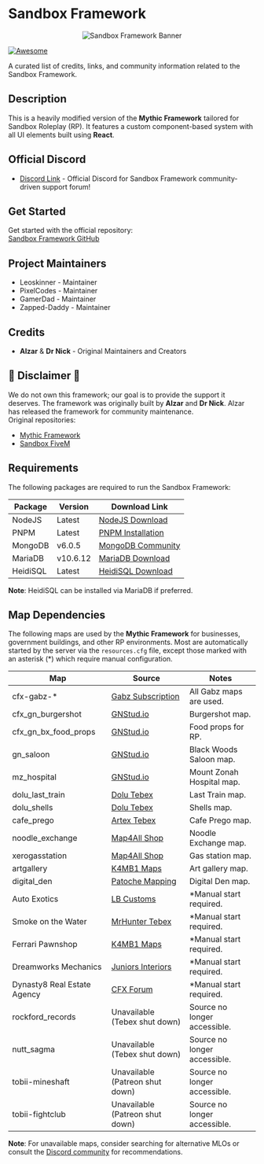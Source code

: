 
# Sandbox Framework

<div align="center">
  <img src="https://i.ibb.co/Tm01NWq/banner.png" alt="Sandbox Framework Banner">
</div>

[![Awesome](https://cdn.jsdelivr.net/gh/sindresorhus/awesome@d7305f38d29fed78fa85652e3a63e154dd8e8829/media/badge.svg)](https://github.com/sindresorhus/awesome#readme)

A curated list of credits, links, and community information related to the Sandbox Framework.

## Description
This is a heavily modified version of the **Mythic Framework** tailored for Sandbox Roleplay (RP). It features a custom component-based system with all UI elements built using **React**.

## Official Discord
- [Discord Link](https://discord.gg/A4QQ6JsDp3) - Official Discord for Sandbox Framework community-driven support forum!

## Get Started
Get started with the official repository:  
[Sandbox Framework GitHub](https://github.com/Sandbox-Framework-Official/Sandbox-Framework)

## Project Maintainers
- Leoskinner - Maintainer
- PixelCodes - Maintainer
- GamerDad - Maintainer
- Zapped-Daddy - Maintainer
  
## Credits
- **Alzar** & **Dr Nick** - Original Maintainers and Creators

## 🚧 Disclaimer 🚧
We do not own this framework; our goal is to provide the support it deserves. The framework was originally built by **Alzar** and **Dr Nick**. Alzar has released the framework for community maintenance.  
Original repositories:  
- [Mythic Framework](https://github.com/Alzar/mythic-framework)  
- [Sandbox FiveM](https://github.com/BadCodesGG/sandbox-fivem)

## Requirements
The following packages are required to run the Sandbox Framework:

| Package     | Version   | Download Link                                                                 |
|-------------|-----------|-------------------------------------------------------------------------------|
| NodeJS      | Latest    | [NodeJS Download](https://nodejs.org/en/download?text=+)                     |
| PNPM        | Latest    | [PNPM Installation](https://pnpm.io/installation)                            |
| MongoDB     | v6.0.5    | [MongoDB Community](https://www.mongodb.com/try/download/community)          |
| MariaDB     | v10.6.12  | [MariaDB Download](https://mariadb.org/download/?t=mariadb&p=mariadb&r=10.6.12&os=windows&cpu=x86_64&pkg=msi&m=acorn) |
| HeidiSQL    | Latest    | [HeidiSQL Download](https://www.heidisql.com/download.php)                   |

**Note**: HeidiSQL can be installed via MariaDB if preferred.

## Map Dependencies
The following maps are used by the **Mythic Framework** for businesses, government buildings, and other RP environments. Most are automatically started by the server via the `resources.cfg` file, except those marked with an asterisk (*) which require manual configuration.

| Map                        | Source                                                                      | Notes                              |
|----------------------------|-----------------------------------------------------------------------------|------------------------------------|
| cfx-gabz-*                 | [Gabz Subscription](https://fivem.gabzv.com/category/subscription)          | All Gabz maps are used.            |
| cfx_gn_burgershot          | [GNStud.io](https://gnstud.io/products/burgershot)                         | Burgershot map.                    |
| cfx_gn_bx_food_props       | [GNStud.io](https://gnstud.io/collections/props)                           | Food props for RP.                 |
| gn_saloon                  | [GNStud.io](https://gnstud.io/products/black-woods-saloon)                 | Black Woods Saloon map.            |
| mz_hospital                | [GNStud.io](https://gnstud.io/collections/medical/products/mount-zonah-hospital) | Mount Zonah Hospital map.         |
| dolu_last_train            | [Dolu Tebex](https://dolu.tebex.io/package/4465265)                        | Last Train map.                    |
| dolu_shells                | [Dolu Tebex](https://dolu.tebex.io/package/5141128)                        | Shells map.                        |
| cafe_prego                 | [Artex Tebex](https://artex.tebex.io/package/6084340)                      | Cafe Prego map.                    |
| noodle_exchange            | [Map4All Shop](https://fivem.map4all-shop.com/package/4967545)             | Noodle Exchange map.               |
| xerogasstation             | [Map4All Shop](https://fivem.map4all-shop.com/package/5342855)             | Gas station map.                   |
| artgallery                 | [K4MB1 Maps](https://www.k4mb1maps.com/package/4672250)                    | Art gallery map.                   |
| digital_den                | [Patoche Mapping](https://patoche-mapping.tebex.io/package/5171582)        | Digital Den map.                   |
| Auto Exotics               | [LB Customs](https://lb-customs.tebex.io/package/4339272)                  | *Manual start required.            |
| Smoke on the Water         | [MrHunter Tebex](https://mrhunter.tebex.io/package/5198707)                | *Manual start required.            |
| Ferrari Pawnshop           | [K4MB1 Maps](https://www.k4mb1maps.com/package/4672248)                    | *Manual start required.            |
| Dreamworks Mechanics       | [Juniors Interiors](https://juniors-interiors.tebex.io/category/1930382)   | *Manual start required.            |
| Dynasty8 Real Estate Agency| [CFX Forum](https://forum.cfx.re/t/mlo-dynasty8-real-estate-agency/1842152)| *Manual start required.            |
| rockford_records           | Unavailable (Tebex shut down)                                              | Source no longer accessible.       |
| nutt_sagma                 | Unavailable (Tebex shut down)                                              | Source no longer accessible.       |
| tobii-mineshaft            | Unavailable (Patreon shut down)                                            | Source no longer accessible.       |
| tobii-fightclub            | Unavailable (Patreon shut down)                                            | Source no longer accessible.       |

**Note**: For unavailable maps, consider searching for alternative MLOs or consult the [Discord community](https://discord.gg/A4QQ6JsDp3) for recommendations.

